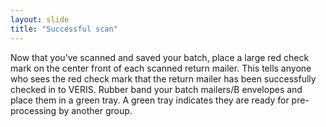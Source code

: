 ```yaml
---
layout: slide
title: "Successful scan"
---
```


Now that you’ve scanned and saved your batch, place a large red check mark on the center front of each scanned return mailer.  This tells anyone who sees the red check mark that the return mailer has been successfully checked in to VERIS.  Rubber band your batch mailers/B envelopes and place them in a green tray.  A green tray indicates they are ready for pre-processing by another group.

